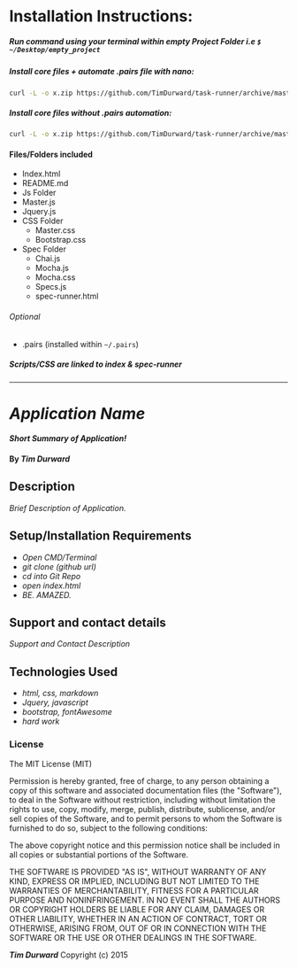 # Installation Instructions:

##### Run command using your terminal within empty Project Folder i.e `$ ~/Desktop/empty_project`
##### Install core files + automate .pairs file with nano:

```bash
curl -L -o x.zip https://github.com/TimDurward/task-runner/archive/master.zip && unzip x.zip && rm x.zip && mv task-runner-master/* . && rm -r task-runner-master/ && echo -e "pairs:\n  td: Tim Durward\n  mkn: Michael Kaiser-Nyman\nemail_addresses:\n  td: timothy.a.durward@gmail.com\n  mkn: michael@gmail.com" >> ~/.pairs && nano ~/.pairs && echo -e "\n\nInstalled:\nCore files\n.Pairs\n\nEnjoy - github.com/timdurward\n"
```
##### Install core files without .pairs automation:
```bash
curl -L -o x.zip https://github.com/TimDurward/task-runner/archive/master.zip && unzip x.zip && rm x.zip && mv task-runner-master/* . && rm -r task-runner-master/ && echo -e "\n\nInstalled:\nCore files\n\nEnjoy - github.com/timdurward\n"
```
#### Files/Folders included

* Index.html
* README.md
* Js Folder
 * Master.js
 * Jquery.js
* CSS Folder
  * Master.css
  * Bootstrap.css
* Spec Folder
  * Chai.js
  * Mocha.js
  * Mocha.css
  * Specs.js
  * spec-runner.html

###### Optional
* .pairs (installed within `~/.pairs`)

##### Scripts/CSS are linked to index & spec-runner


***

<!-- Delete Above -->


<!-- README FILE. Replace where needed -->
# _Application Name_

#### _Short Summary of Application!_

#### By _**Tim Durward**_

## Description

_Brief Description of Application._

## Setup/Installation Requirements

* _Open CMD/Terminal_
* _git clone (github url)_
* _cd into Git Repo_
* _open index.html_
* _BE. AMAZED._


## Support and contact details

_Support and Contact Description_

## Technologies Used

* _html, css, markdown_
* _Jquery, javascript_
* _bootstrap, fontAwesome_
* _hard work_

### License

The MIT License (MIT)


Permission is hereby granted, free of charge, to any person obtaining a copy
of this software and associated documentation files (the "Software"), to deal
in the Software without restriction, including without limitation the rights
to use, copy, modify, merge, publish, distribute, sublicense, and/or sell
copies of the Software, and to permit persons to whom the Software is
furnished to do so, subject to the following conditions:

The above copyright notice and this permission notice shall be included in all
copies or substantial portions of the Software.

THE SOFTWARE IS PROVIDED "AS IS", WITHOUT WARRANTY OF ANY KIND, EXPRESS OR
IMPLIED, INCLUDING BUT NOT LIMITED TO THE WARRANTIES OF MERCHANTABILITY,
FITNESS FOR A PARTICULAR PURPOSE AND NONINFRINGEMENT. IN NO EVENT SHALL THE
AUTHORS OR COPYRIGHT HOLDERS BE LIABLE FOR ANY CLAIM, DAMAGES OR OTHER
LIABILITY, WHETHER IN AN ACTION OF CONTRACT, TORT OR OTHERWISE, ARISING FROM,
OUT OF OR IN CONNECTION WITH THE SOFTWARE OR THE USE OR OTHER DEALINGS IN THE
SOFTWARE.

**_Tim Durward_** Copyright (c) 2015

